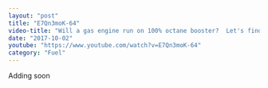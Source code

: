 ```yaml
---
layout: "post"
title: "E7Qn3moK-64"
video-title: "Will a gas engine run on 100% octane booster?  Let's find out!"
date: "2017-10-02"
youtube: "https://www.youtube.com/watch?v=E7Qn3moK-64"
category: "Fuel"
---
```

<div class="space-y-1"><p class="text-gray-400">Adding soon</p></div>